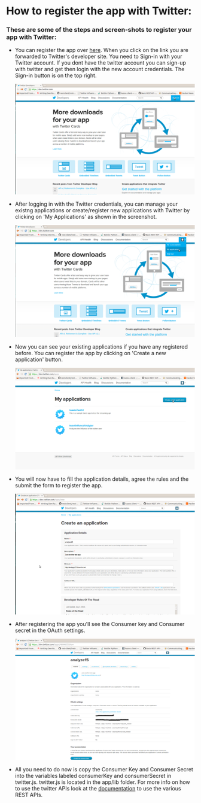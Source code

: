 How to register the app with Twitter:
=====================================

### These are some of the steps and screen-shots to register your app with Twitter:

-   You can register the app over [here](https://dev.twitter.com/). When you click on the link you are forwarded to Twitter's developer site. You need to Sign-in with your Twitter account. If you dont have the twitter account you can sign-up with twitter and get then login with the new account credentials. The Sign-in button is on the top right.

    ![image](/images/twitHome.png)

-   After logging in with the Twitter credentials, you can manage your existng applications or create/register new applications with Twitter by clicking on 'My Applications' as shown in the screenshot.

    ![image](/images/appl.png)

-   Now you can see your existing applications if you have any registered before. You can register the app by clicking on 'Create a new application' button.
    
    ![image](/images/myappl.png)

-   You will now have to fill the application details, agree the rules and the submit the form to register the app.
    
    ![image](/images/app_details.png)

-   After registering the app you'll see the Consumer key and Consumer secret in the OAuth settings.

    ![image](/images/tokens.png)


-   All you need to do now is copy the Consumer Key and Consumer Secret into the variables labeled consumerKey and consumerSecret in twitter.js. twitter.js is located in the app/lib folder.   For more info on how to use the twitter APIs look at the [documentation](https://dev.twitter.com/docs/api/1.1) to use the various REST APIs.

